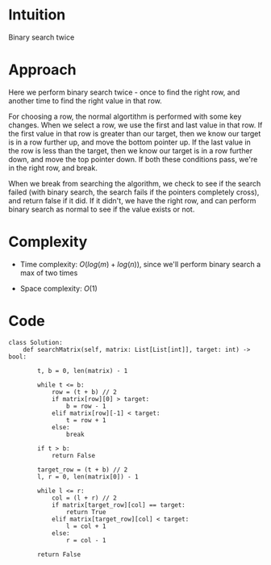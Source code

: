 # Intuition
Binary search twice

# Approach
Here we perform binary search twice - once to find the right row, and another time to find the right value in that row.

For choosing a row, the normal algortithm is performed with some key changes. When we select a row, we use the first and last value in that row. If the first value in that row is greater than our target, then we know our target is in a row further up, and move the bottom pointer up. If the last value in the row is less than the target, then we know our target is in a row further down, and move the top pointer down. If both these conditions pass, we're in the right row, and break.

When we break from searching the algorithm, we check to see if the search failed (with binary search, the search fails if the pointers completely cross), and return false if it did. If it didn't, we have the right row, and can perform binary search as normal to see if the value exists or not.

# Complexity
- Time complexity: $O(log(m)+log(n))$, since we'll perform binary search a max of two times
<!-- Add your time complexity here, e.g. $$O(n)$$ -->

- Space complexity: $O(1)$
<!-- Add your space complexity here, e.g. $$O(n)$$ -->

# Code
```python3
class Solution:
    def searchMatrix(self, matrix: List[List[int]], target: int) -> bool:       

        t, b = 0, len(matrix) - 1

        while t <= b:
            row = (t + b) // 2
            if matrix[row][0] > target:
                b = row - 1
            elif matrix[row][-1] < target:
                t = row + 1
            else:
                break

        if t > b:
            return False

        target_row = (t + b) // 2
        l, r = 0, len(matrix[0]) - 1

        while l <= r:
            col = (l + r) // 2
            if matrix[target_row][col] == target:
                return True
            elif matrix[target_row][col] < target:
                l = col + 1
            else:
                r = col - 1

        return False
```
